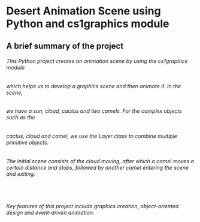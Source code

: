 # Desert Animation Scene using Python and cs1graphics module

## A brief summary of the project

###### This Python project creates an animation scene by using the cs1graphics module
###### which helps us to develop a graphics scene and then animate it. In the scene,
###### we have a sun, cloud, cactus and two camels. For the complex objects such as the
###### cactus, cloud and camel, we use the Layer class to combine multiple primitive objects.
###### The initial scene consists of the cloud moving, after which a camel moves a certain distance and stops, followed by another camel entering the scene and exiting.

&nbsp;  

###### Key features of this project include graphics creation, object-oriented design and event-driven animation.

